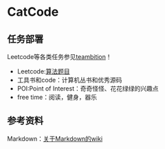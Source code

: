 # CatCode

## 任务部署
Leetcode等各类任务参见[teambition](https://www.teambition.com)！
* Leetcode:[算法题目](https://leetcode.com)
* 工具书和code：计算机丛书和优秀源码
* POI:Point of Interest：奇奇怪怪、花花绿绿的兴趣点
* free time：阅读，健身，器乐

## 参考资料
Markdown：[关于Markdown的wiki](https://en.wikipedia.org/wiki/Markdown)

